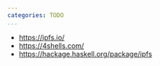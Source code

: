 ```yaml
---
categories: TODO
...
```


- https://ipfs.io/
- https://4shells.com/
- https://hackage.haskell.org/package/ipfs